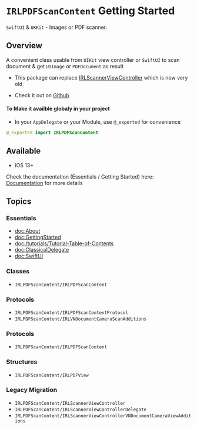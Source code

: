 # ``IRLPDFScanContent`` Getting Started
`SwiftUI` & `UKKit` - Images or PDF scanner.

## Overview
A convenient class usable from `UIKit` view controller or `SwiftUI` to scan document & get `UIImage` or `PDFDocument` as result

- This package can replace [IRLScannerViewController](https://github.com/charlymr/IRLDocumentScanner) which is now very old

- Check it out on [Github](https://github.com/charlymr/IRLPDFScanContent) 

#### To Make it availble globaly in your project

- In your `AppDelegate` or your Module, use `@_exported` for convenience
```swift
@_exported import IRLPDFScanContent
```

## Available

- iOS 13+

Check the documentation (Essentials / Getting Started) here: [Documentation](https://irlpdfscancontent.irlmobile.com/tutorials/tutorial-table-of-contents) for more details


## Topics

### Essentials

- <doc:About>
- <doc:GettingStarted>
- <doc:/tutorials/Tutorial-Table-of-Contents>
- <doc:ClassicalDelegate>
- <doc:SwiftUI>

### Classes

- ``IRLPDFScanContent/IRLPDFScanContent``

### Protocols

- ``IRLPDFScanContent/IRLPDFScanContentProtocol``
- ``IRLPDFScanContent/IRLVNDocumentCameraScanAdditions``

### Protocols

- ``IRLPDFScanContent/IRLPDFScanContent``

### Structures

- ``IRLPDFScanContent/IRLPDFView``

### Legacy Migration

- ``IRLPDFScanContent/IRLScannerViewController``
- ``IRLPDFScanContent/IRLScannerViewControllerDelegate``
- ``IRLPDFScanContent/IRLScannerViewControllerVNDocumentCameraViewAdditions``

